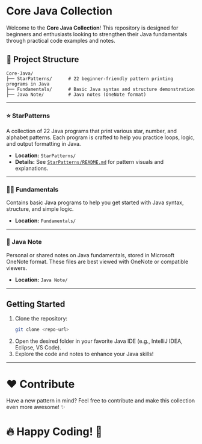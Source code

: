 # Core Java Collection

Welcome to the **Core Java Collection**! This repository is designed for beginners and enthusiasts looking to strengthen their Java fundamentals through practical code examples and notes.

## 📁 Project Structure

```
Core-Java/
├── StarPatterns/      # 22 beginner-friendly pattern printing programs in Java
├── Fundamentals/      # Basic Java syntax and structure demonstration
├── Java Note/         # Java notes (OneNote format)
```

---

### ⭐ StarPatterns
A collection of 22 Java programs that print various star, number, and alphabet patterns. Each program is crafted to help you practice loops, logic, and output formatting in Java.

- **Location:** `StarPatterns/`
- **Details:** See [`StarPatterns/README.md`](StarPatterns/README.md) for pattern visuals and explanations.

---

### 🧑‍💻 Fundamentals
Contains basic Java programs to help you get started with Java syntax, structure, and simple logic.

- **Location:** `Fundamentals/`

---

### 📒 Java Note
Personal or shared notes on Java fundamentals, stored in Microsoft OneNote format. These files are best viewed with OneNote or compatible viewers.

- **Location:** `Java Note/`

---

## Getting Started

1. Clone the repository:
   ```sh
   git clone <repo-url>
   ```
2. Open the desired folder in your favorite Java IDE (e.g., IntelliJ IDEA, Eclipse, VS Code).
3. Explore the code and notes to enhance your Java skills!

---

# ❤️ Contribute
Have a new pattern in mind? Feel free to contribute and make this collection even more awesome! ✨

# 🔥 Happy Coding! 🚀